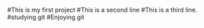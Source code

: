 #This is my first project
#This is a second line
#This is a third line.
#studying git
#Enjoying git

